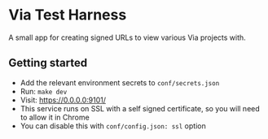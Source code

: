 Via Test Harness
================

A small app for creating signed URLs to view various Via projects with.

## Getting started

 * Add the relevant environment secrets to `conf/secrets.json`
 * Run: `make dev`
 * Visit: https://0.0.0.0:9101/
 * This service runs on SSL with a self signed certificate, so you will need
  to allow it in Chrome
 * You can disable this with `conf/config.json: ssl` option

